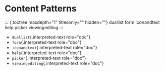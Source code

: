 Content Patterns
================

::: {.toctree maxdepth="1" titlesonly="" hidden=""}
duallist form iconandtext help picker viewingediting
:::

-   `duallist`{.interpreted-text role="doc"}
-   `form`{.interpreted-text role="doc"}
-   `iconandtext`{.interpreted-text role="doc"}
-   `help`{.interpreted-text role="doc"}
-   `picker`{.interpreted-text role="doc"}
-   `viewingediting`{.interpreted-text role="doc"}
